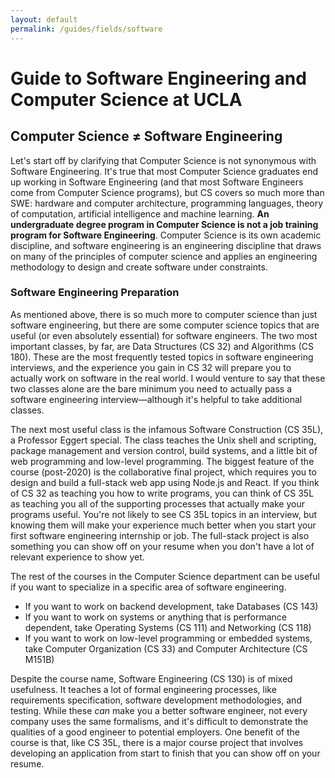 ```yaml
---
layout: default
permalink: /guides/fields/software
---
```


# Guide to Software Engineering and Computer Science at UCLA

## Computer Science ≠ Software Engineering

Let's start off by clarifying that Computer Science is not synonymous with Software Engineering. It's true that most Computer Science graduates end up working in Software Engineering (and that most Software Engineers come from Computer Science programs), but CS covers so much more than SWE: hardware and computer architecture, programming languages, theory of computation, artificial intelligence and machine learning. **An undergraduate degree program in Computer Science is not a job training program for Software Engineering**. Computer Science is its own academic discipline, and software engineering is an engineering discipline that draws on many of the principles of computer science and applies an engineering methodology to design and create software under constraints.

### Software Engineering Preparation

As mentioned above, there is so much more to computer science than just software engineering, but there are some computer science topics that are useful (or even absolutely essential) for software engineers. The two most important classes, by far, are Data Structures (CS 32) and Algorithms (CS 180). These are the most frequently tested topics in software engineering interviews, and the experience you gain in CS 32 will prepare you to actually work on software in the real world. I would venture to say that these two classes alone are the bare minimum you need to actually pass a software engineering interview—although it's helpful to take additional classes.

The next most useful class is the infamous Software Construction (CS 35L), a Professor Eggert special. The class teaches the Unix shell and scripting, package management and version control, build systems, and a little bit of web programming and low-level programming. The biggest feature of the course (post-2020) is the collaborative final project, which requires you to design and build a full-stack web app using Node.js and React. If you think of CS 32 as teaching you how to write programs, you can think of CS 35L as teaching you all of the supporting processes that actually make your programs useful. You're not likely to see CS 35L topics in an interview, but knowing them will make your experience much better when you start your first software engineering internship or job. The full-stack project is also something you can show off on your resume when you don't have a lot of relevant experience to show yet.

The rest of the courses in the Computer Science department can be useful if you want to specialize in a specific area of software engineering.

* If you want to work on backend development, take Databases (CS 143)
* If you want to work on systems or anything that is performance dependent, take Operating Systems (CS 111) and Networking (CS 118)
* If you want to work on low-level programming or embedded systems, take Computer Organization (CS 33) and Computer Architecture (CS M151B)

Despite the course name, Software Engineering (CS 130) is of mixed usefulness. It teaches a lot of formal engineering processes, like requirements specification, software development methodologies, and testing. While these *can* make you a better software engineer, not every company uses the same formalisms, and it's difficult to demonstrate the qualities of a good engineer to potential employers. One benefit of the course is that, like CS 35L, there is a major course project that involves developing an application from start to finish that you can show off on your resume.
